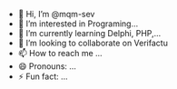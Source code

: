 - 👋 Hi, I’m @mqm-sev
- 👀 I’m interested in Programing...
- 🌱 I’m currently learning Delphi, PHP,...
- 💞️ I’m looking to collaborate on Verifactu  
- 📫 How to reach me ...
- 😄 Pronouns: ...
- ⚡ Fun fact: ...

<!---
mqm-sev/mqm-sev is a ✨ special ✨ repository because its `README.md` (this file) appears on your GitHub profile.
You can click the Preview link to take a look at your changes.
--->
